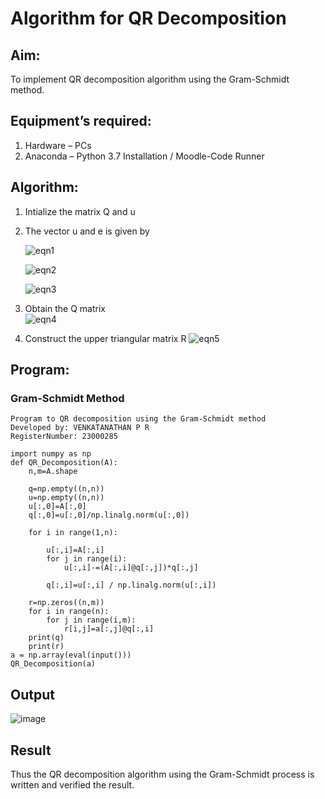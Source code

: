 # Algorithm for QR Decomposition
## Aim:
To implement QR decomposition algorithm using the Gram-Schmidt method.
## Equipment’s required:
1.	Hardware – PCs
2.	Anaconda – Python 3.7 Installation / Moodle-Code Runner
## Algorithm:
1.	Intialize the matrix Q and u
2.	The vector u and e is given by

    ![eqn1](./ex4.jpg)

    ![eqn2](./ex6.jpg)

    ![eqn3](./ex3.jpg)

3.	Obtain the Q matrix   
    ![eqn4](./ex1.jpg)
4.	Construct the upper triangular matrix R
    ![eqn5](./ex2.jpg)


## Program:
### Gram-Schmidt Method
```
Program to QR decomposition using the Gram-Schmidt method
Developed by: VENKATANATHAN P R
RegisterNumber: 23000285

import numpy as np
def QR_Decomposition(A):
    n,m=A.shape
    
    q=np.empty((n,n))
    u=np.empty((n,n))
    u[:,0]=A[:,0]
    q[:,0]=u[:,0]/np.linalg.norm(u[:,0])
    
    for i in range(1,n):
        
        u[:,i]=A[:,i]
        for j in range(i):
            u[:,i]-=(A[:,i]@q[:,j])*q[:,j]
            
        q[:,i]=u[:,i] / np.linalg.norm(u[:,i])
        
    r=np.zeros((n,m))
    for i in range(n):
        for j in range(i,m):
            r[i,j]=a[:,j]@q[:,i]
    print(q)
    print(r)
a = np.array(eval(input()))
QR_Decomposition(a)
```

## Output
![image](https://github.com/23000285/QRdecomposition/assets/138970859/98d4a6a4-a3d9-48d1-9aa9-b25adde1867b)

## Result
Thus the QR decomposition algorithm using the Gram-Schmidt process is written and verified the result.

